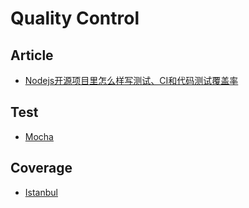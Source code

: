 
# Quality Control

## Article
 - [Nodejs开源项目里怎么样写测试、CI和代码测试覆盖率](http://my.oschina.net/nodeonly/blog/471424)
 
## Test
 - [Mocha](https://github.com/mochajs/mocha)

## Coverage
 - [Istanbul](https://github.com/gotwarlost/istanbul)
